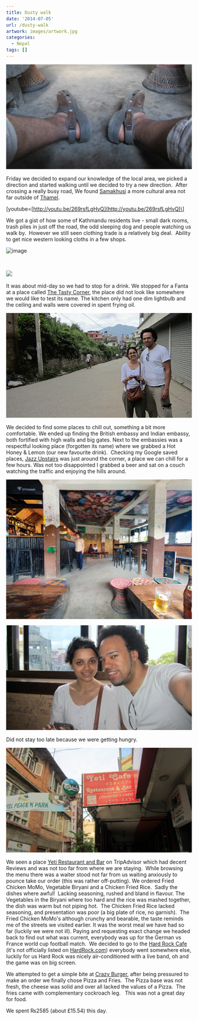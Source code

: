 ```yaml
---
title: Dusty walk
date: '2014-07-05'
url: /dusty-walk
artwork: images/artwork.jpg
categories:
  - Nepal
tags: []
---
```


![](images/dusty-feet-1024x575.jpg)

Friday we decided to expand our knowledge of the local area, we picked a direction and started walking until we decided to try a new direction.  After crossing a really busy road, We found [Samakhusi](http://en.wikipedia.org/wiki/Samakhushi) a more cultural area not far outside of [Thamel](http://en.wikipedia.org/wiki/Thamel).

\[youtube=[http://youtu.be/269rsfLgHvQ](http://youtu.be/269rsfLgHvQ)\]

We got a gist of how some of Kathmandu residents live - small dark rooms, trash piles in just off the road, the odd sleeping dog and people watching us walk by.  However we still seen clothing trade is a relatively big deal.  Ability to get nice western looking cloths in a few shops.

![image](images/wpid-wp-1404579245715.gif "wp-1404579245715")

 

![](images/yawning-dog.gif)

It was about mid-day so we had to stop for a drink. We stopped for a Fanta at a place called [The Tasty Corner](https://www.facebook.com/pages/The-Tasty-Corner/224081751086915 "The Tasty Corner on Facebook"), the place did not look like somewhere we would like to test its name. The kitchen only had one dim lightbulb and the ceiling and walls were covered in spent frying oil.

![](images/IMG_1763-MOTION.gif)

We decided to find some places to chill out, something a bit more comfortable. We ended up finding the British embassy and Indian embassy, both fortified with high walls and big gates. Next to the embassies was a respectful looking place (forgotten its name) where we grabbed a Hot Honey & Lemon (our new favourite drink).  Checking my Google saved places, [Jazz Upstairs](http://www.tripadvisor.co.uk/Restaurant_Review-g293890-d4609291-Reviews-Jazz_upstairs-Kathmandu_Kathmandu_Valley_Bagmati_Zone_Central_Region.html "Jazz Upstairs on TripAdvisor") was just around the corner, a place we can chill for a few hours. Was not too disappointed I grabbed a beer and sat on a couch watching the traffic and enjoying the hills around.

![](images/Jazz-Upstairs-1024x767.jpg)

![](images/IMG_1785-1024x575.jpg)

Did not stay too late because we were getting hungry.

![](images/Yeti-Cafe-1024x575.jpg)

We seen a place [Yeti Restaurant and Bar](http://www.tripadvisor.co.uk/Restaurant_Review-g293890-d2149656-Reviews-Yeti_Cafe_Restaurant_and_Bar-Kathmandu_Kathmandu_Valley_Bagmati_Zone_Central_Regi.html "Yeti Restaurant and Bar on TripAdvisor") on TripAdvisor which had decent Reviews and was not too far from where we are staying.  While browsing the menu there was a waiter stood not far from us waiting anxiously to pounce take our order (this was rather off-putting). We ordered Fried Chicken MoMo, Vegetable Biryani and a Chicken Fried Rice.  Sadly the dishes where awful!  Lacking seasoning, rushed and bland in flavour. The Vegetables in the Biryani where too hard and the rice was mashed together, the dish was warm but not piping hot.  The Chicken Fried Rice lacked seasoning, and presentation was poor (a big plate of rice, no garnish).  The Fried Chicken MoMo's although crunchy and bearable, the taste reminds me of the streets we visited earlier. It was the worst meal we have had so far (luckily we were not ill). Paying and requesting exact change we headed back to find out what was current, everybody was up for the German vs France world cup football match.  We decided to go to the [Hard Rock Cafe](https://plus.google.com/108439595283957867261/about?gl=uk&hl=en) (it's not officially listed on [HardRock.com](http://www.hardrock.com/locations.aspx?q=nepal "Search Nepal on HardRock.com")) everybody went somewhere else, luckily for us Hard Rock was nicely air-conditioned with a live band, oh and the game was on big screen.

We attempted to get a simple bite at [Crazy Burger](http://www.tripadvisor.co.uk/Restaurant_Review-g293890-d3536488-Reviews-Crazy_Burger-Kathmandu_Kathmandu_Valley_Bagmati_Zone_Central_Region.html "Crazy Burger on TripAdvisor"), after being pressured to make an order we finally chose Pizza and Fries.  The Pizza base was not fresh, the cheese was solid and over all lacked the values of a Pizza.  The fries came with complementary cockroach leg.   This was not a great day for food.

We spent ₨2585 (about £15.54) this day.
